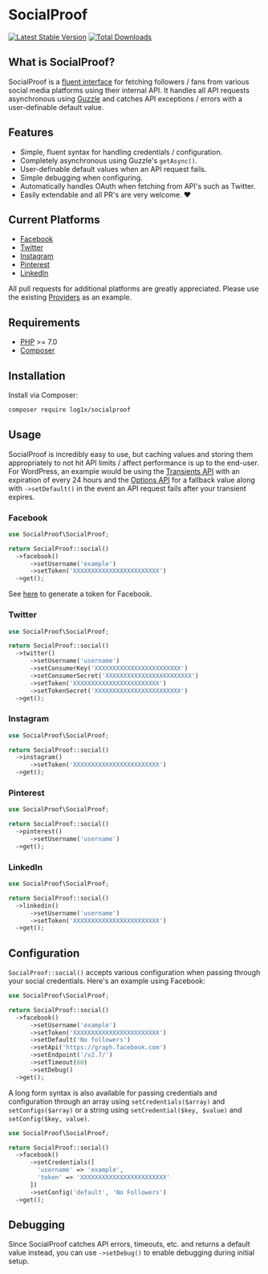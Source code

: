 # SocialProof

[![Latest Stable Version](https://poser.pugx.org/log1x/socialproof/v/stable)](https://packagist.org/packages/log1x/socialproof) [![Total Downloads](https://poser.pugx.org/log1x/socialproof/downloads)](https://packagist.org/packages/log1x/socialproof)

## What is SocialProof?

SocialProof is a [fluent interface](https://en.wikipedia.org/wiki/Fluent_interface) for fetching followers / fans from various social media platforms using their internal API. It handles all API requests asynchronous using [Guzzle](https://github.com/guzzle/guzzle) and catches API exceptions / errors with a user-definable default value.

## Features 

* Simple, fluent syntax for handling credentials / configuration.
* Completely asynchronous using Guzzle's `getAsync()`.
* User-definable default values when an API request fails.
* Simple debugging when configuring.
* Automatically handles OAuth when fetching from API's such as Twitter.
* Easily extendable and all PR's are very welcome. :heart:

## Current Platforms

* [Facebook](https://developers.facebook.com/)
* [Twitter](https://developer.twitter.com/)
* [Instagram](https://www.instagram.com/developer/)
* [Pinterest](https://developers.pinterest.com/)
* [LinkedIn](https://developer.linkedin.com/)

All pull requests for additional platforms are greatly appreciated. Please use the existing [Providers](https://github.com/Log1x/socialproof/tree/master/src/Providers) as an example.

## Requirements

* [PHP](https://secure.php.net/manual/en/install.php) >= 7.0
* [Composer](https://getcomposer.org/download/)

## Installation 

Install via Composer:

```bash
composer require log1x/socialproof
```

## Usage

SocialProof is incredibly easy to use, but caching values and storing them appropriately to not hit API limits / affect performance is up to the end-user. For WordPress, an example would be using the [Transients API](https://codex.wordpress.org/Transients_API) with an expiration of every 24 hours and the [Options API](https://codex.wordpress.org/Options_API) for a fallback value along with `->setDefault()` in the event an API request fails after your transient expires.

### Facebook

```php
use SocialProof\SocialProof;

return SocialProof::social()
  ->facebook()
      ->setUsername('example')
      ->setToken('XXXXXXXXXXXXXXXXXXXXXXXX')
  ->get();
```

See [here](http://tools.creoworx.com/facebook/) to generate a token for Facebook.

### Twitter 

```php
use SocialProof\SocialProof;

return SocialProof::social()
  ->twitter()
      ->setUsername('username')
      ->setConsumerKey('XXXXXXXXXXXXXXXXXXXXXXXX')
      ->setConsumerSecret('XXXXXXXXXXXXXXXXXXXXXXXX')
      ->setToken('XXXXXXXXXXXXXXXXXXXXXXXX')
      ->setTokenSecret('XXXXXXXXXXXXXXXXXXXXXXXX')
  ->get();
```

### Instagram

```php
use SocialProof\SocialProof;

return SocialProof::social()
  ->instagram()
      ->setToken('XXXXXXXXXXXXXXXXXXXXXXXX')
  ->get();
```

### Pinterest

```php
use SocialProof\SocialProof;

return SocialProof::social()
  ->pinterest()
      ->setUsername('username')
  ->get();
```

### LinkedIn

```php
use SocialProof\SocialProof;

return SocialProof::social()
  ->linkedin()
      ->setUsername('username')
      ->setToken('XXXXXXXXXXXXXXXXXXXXXXXX')
  ->get();
```

## Configuration 

`SocialProof::social()` accepts various configuration when passing through your social credentials. Here's an example using Facebook:

```php
use SocialProof\SocialProof;

return SocialProof::social()
  ->facebook()
      ->setUsername('example')
      ->setToken('XXXXXXXXXXXXXXXXXXXXXXXX')
      ->setDefault('No followers')
      ->setApi('https://graph.facebook.com')
      ->setEndpoint('/v2.7/')
      ->setTimeout(60)
      ->setDebug()
  ->get();
```

A long form syntax is also available for passing credentials and configuration through an array using `setCredentials($array)` and `setConfigs($array)` or a string using `setCredential($key, $value)` and `setConfig($key, value)`.

```php
use SocialProof\SocialProof;

return SocialProof::social()
  ->facebook()
      ->setCredentials([
        'username' => 'example',
        'token' => 'XXXXXXXXXXXXXXXXXXXXXXXX'
      ])
      ->setConfig('default', 'No Followers')
  ->get();
```

## Debugging

Since SocialProof catches API errors, timeouts, etc. and returns a default value instead, you can use `->setDebug()` to enable debugging during initial setup.
